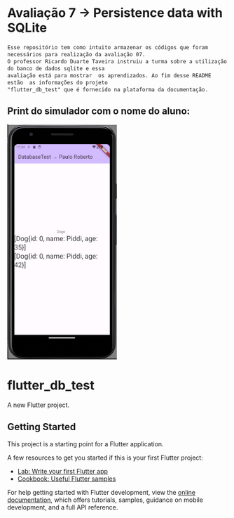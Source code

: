 # Avaliação 7 -> Persistence data with SQLite
    Esse repositório tem como intuito armazenar os códigos que foram necessários para realização da avaliação 07.
    O professor Ricardo Duarte Taveira instruiu a turma sobre a utilização do banco de dados sqlite e essa 
    avaliação está para mostrar  os aprendizados. Ao fim desse README estão  as informações do projeto 
    "flutter_db_test" que é fornecido na plataforma da documentação.

## Print do simulador com  o nome do aluno:

![Texto Alternativo](print_av07.png)

# flutter_db_test

A new Flutter project.

## Getting Started

This project is a starting point for a Flutter application.

A few resources to get you started if this is your first Flutter project:

- [Lab: Write your first Flutter app](https://docs.flutter.dev/get-started/codelab)
- [Cookbook: Useful Flutter samples](https://docs.flutter.dev/cookbook)

For help getting started with Flutter development, view the
[online documentation](https://docs.flutter.dev/), which offers tutorials,
samples, guidance on mobile development, and a full API reference.
